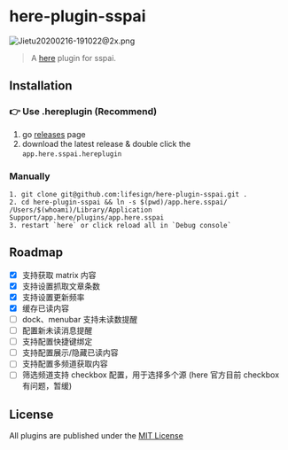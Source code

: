 # here-plugin-sspai

![Jietu20200216-191022@2x.png](https://i.loli.net/2020/02/16/svhqUfegDZF5acb.png)

> A [here](https://here.app/) plugin for sspai.

## Installation

### 👉 Use .hereplugin (Recommend)
1. go [releases](https://github.com/lifesign/here-plugin-sspai/releases) page
2. download the latest release & double click the `app.here.sspai.hereplugin`

### Manually
```
1. git clone git@github.com:lifesign/here-plugin-sspai.git .
2. cd here-plugin-sspai && ln -s $(pwd)/app.here.sspai/ /Users/$(whoami)/Library/Application Support/app.here/plugins/app.here.sspai
3. restart `here` or click reload all in `Debug console`
```

## Roadmap
- [x] 支持获取 matrix 内容
- [x] 支持设置抓取文章条数
- [x] 支持设置更新频率
- [x] 缓存已读内容
- [ ] dock、menubar 支持未读数提醒
- [ ] 配置新未读消息提醒
- [ ] 支持配置快捷键绑定
- [ ] 支持配置展示/隐藏已读内容
- [ ] 支持配置多频道获取内容
- [ ] 筛选频道支持 checkbox 配置，用于选择多个源 (here 官方目前 checkbox 有问题，暂缓)

## License
All plugins are published under the [MIT License](https://opensource.org/licenses/mit-license.php)

